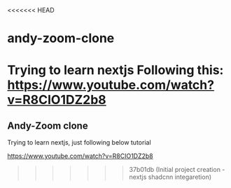 <<<<<<< HEAD
# andy-zoom-clone

Trying to learn nextjs 
Following this: https://www.youtube.com/watch?v=R8CIO1DZ2b8
=======

## Andy-Zoom clone

Trying to learn nextjs, just following below tutorial

https://www.youtube.com/watch?v=R8CIO1DZ2b8
>>>>>>> 37b01db (Initial project creation - nextjs shadcnn integaretion)
